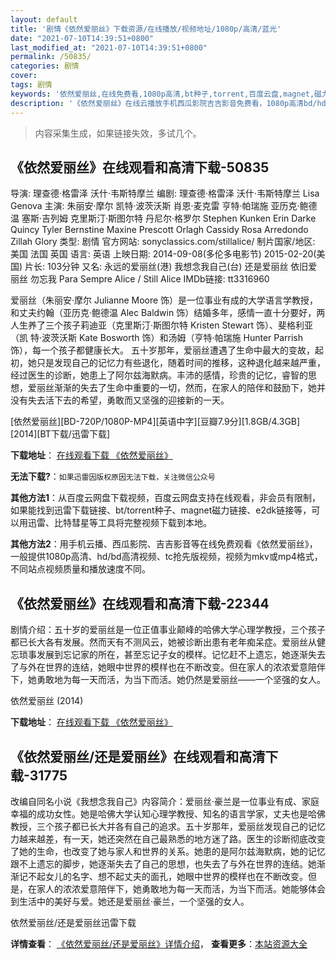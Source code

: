 ```yaml
---
layout: default
title: '剧情《依然爱丽丝》下载资源/在线播放/视频地址/1080p/高清/蓝光'
date: "2021-07-10T14:39:51+0800"
last_modified_at: "2021-07-10T14:39:51+0800"
permalink: /50835/
categories: 剧情
cover:
tags: 剧情
keywords: '依然爱丽丝,在线免费看,1080p高清,bt种子,torrent,百度云盘,magnet,磁力链,迅雷下载资源'
description: '《依然爱丽丝》在线云播放手机西瓜影院吉吉影音免费看，1080p高清bd/hd未删减完整版和tc抢先枪版，mkv/mp4格式，附带bt/torrent种子、magnet/磁力链、百度云盘、网盘资源迅雷下载链接'
---
```


>内容采集生成，如果链接失效，多试几个。


## 《依然爱丽丝》在线观看和高清下载-50835

导演: 理查德·格雷泽 沃什·韦斯特摩兰 编剧: 理查德·格雷泽 沃什·韦斯特摩兰 Lisa Genova 主演: 朱丽安·摩尔 凯特·波茨沃斯 肖恩·麦克雷 亨特·帕瑞施 亚历克·鲍德温 塞斯·吉列姆 克里斯汀·斯图尔特 丹尼尔·格罗尔 Stephen Kunken Erin Darke Quincy Tyler Bernstine Maxine Prescott Orlagh Cassidy Rosa Arredondo Zillah Glory 类型: 剧情 官方网站: sonyclassics.com/stillalice/ 制片国家/地区: 美国 法国 英国 语言: 英语 上映日期: 2014-09-08(多伦多电影节) 2015-02-20(美国) 片长: 103分钟 又名: 永远的爱丽丝(港) 我想念我自己(台) 还是爱丽丝 依旧爱丽丝 勿忘我 Para Sempre Alice / Still Alice IMDb链接: tt3316960

爱丽丝（朱丽安·摩尔 Julianne Moore 饰）是一位事业有成的大学语言学教授，和丈夫约翰（亚历克·鲍德温 Alec Baldwin 饰）结婚多年，感情一直十分要好，两人生养了三个孩子莉迪亚（克里斯汀·斯图尔特 Kristen Stewart 饰）、斐格利亚（凯 特·波茨沃斯 Kate Bosworth 饰）和汤姆（亨特·帕瑞施 Hunter Parrish 饰），每一个孩子都健康长大。 五十岁那年，爱丽丝遭遇了生命中最大的变故，起初，她只是发现自己的记忆力有些退化，随着时间的推移，这种退化越来越严重，经过医生的诊断，她患上了阿尔兹海默病。丰沛的感情，珍贵的记忆，睿智的思想，爱丽丝渐渐的失去了生命中重要的一切，然而，在家人的陪伴和鼓励下，她并没有失去活下去的希望，勇敢而又坚强的迎接新的一天。


[依然爱丽丝][BD-720P/1080P-MP4][英语中字][豆瓣7.9分][1.8GB/4.3GB][2014][BT下载/迅雷下载]

**下载地址**： [在线观看下载 《依然爱丽丝》](https://www.btdx8.com/torrent/still_alice_2014.html) 


**无法下载?**：`如果迅雷因版权原因无法下载，关注微信公众号 `

**其他方法1**：从百度云网盘下载视频，百度云网盘支持在线观看，非会员有限制，如果能找到迅雷下载链接、bt/torrent种子、magnet磁力链接、e2dk链接等，可以用迅雷、比特彗星等工具将完整视频下载到本地。

**其他方法2**：用手机云播、西瓜影院、吉吉影音等在线免费观看《依然爱丽丝》，一般提供1080p高清、hd/bd高清视频、tc抢先版视频，视频为mkv或mp4格式，不同站点视频质量和播放速度不同。


## 《依然爱丽丝》在线观看和高清下载-22344

剧情介绍：五十岁的爱丽丝是一位正值事业颠峰的哈佛大学心理学教授，三个孩子都已长大各有发展。然而天有不测风云，她被诊断出患有老年痴呆症。爱丽丝从健忘琐事发展到忘记家的所在，甚至忘记子女的模样。记忆赶不上遗忘，她逐渐失去了与外在世界的连结，她眼中世界的模样也在不断改变。但在家人的浓浓爱意陪伴下，她勇敢地为每一天而活，为当下而活。她仍然是爱丽丝——一个坚强的女人。


依然爱丽丝 (2014)

**下载地址**： [在线观看下载 《依然爱丽丝》](https://www.btbtdy.me/btdy/dy545.html) 


## 《依然爱丽丝/还是爱丽丝》在线观看和高清下载-31775

改编自同名小说《我想念我自己》内容简介：爱丽丝&middot;豪兰是一位事业有成、家庭幸福的成功女性。她是哈佛大学认知心理学教授、知名的语言学家，丈夫也是哈佛教授，三个孩子都已长大并各有自己的追求。五十岁那年，爱丽丝发现自己的记忆力越来越差，有一天，她还突然在自己最熟悉的地方迷了路。医生的诊断彻底改变了她的生命，也改变了她与家人和世界的关系。她患的是阿尔兹海默病，她的记忆跟不上遗忘的脚步，她逐渐失去了自己的思想，也失去了与外在世界的连结。她渐渐记不起女儿的名字、想不起丈夫的面孔，她眼中世界的模样也在不断改变。但是，在家人的浓浓爱意陪伴下，她勇敢地为每一天而活，为当下而活。她能够体会到生活中的美好与爱。她还是爱丽丝&middot;豪兰，一个坚强的女人。<!---剧情end--->


依然爱丽丝/还是爱丽丝迅雷下载

**详情查看**： [《依然爱丽丝/还是爱丽丝》详情介绍](/movie/31775/)， **查看更多**：[本站资源大全](/movie/t/all/)

